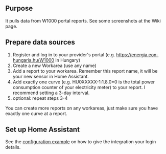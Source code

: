 
## Purpose

It pulls data from W1000 portal reports.
See some screenshots at the Wiki page.

## Prepare data sources

1. Register and log in to your provider's portal (e.g. https://energia.eon-hungaria.hu/W1000 in Hungary)
2. Create a new Workarea (use any name)
3. Add a report to your workarea. Remember this report name, it will be your new sensor in Home Assistant.
4. Add exactly one curve (e.g. HU0XXXXX-1:1.8.0*0 is the total power consumption counter of your electricity meter) to your report. I recommend setting a 3-day interval.
5. optional: repeat steps 3-4

You can create more reports on any workareas, just make sure you have exactly one curve at a report.

## Set up Home Assistant

See the [configuration example](configuration-example.yaml) on how to give the integration your login details.
